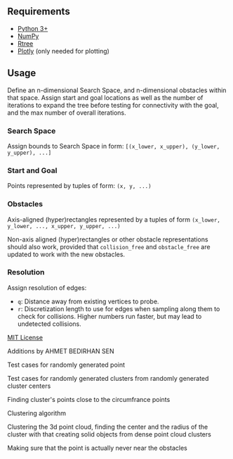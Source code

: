 ## Requirements
- [Python 3+](https://www.python.org/downloads/)
- [NumPy](http://www.numpy.org/)
- [Rtree](https://pypi.python.org/pypi/Rtree/)
- [Plotly](https://plot.ly/python/getting-started/) (only needed for plotting)

## Usage
Define an n-dimensional Search Space, and n-dimensional obstacles within that space. Assign start and goal locations as well as the number of iterations to expand the tree before testing for connectivity with the goal, and the max number of overall iterations.

### Search Space
Assign bounds to Search Space in form: `[(x_lower, x_upper), (y_lower, y_upper), ...]`

### Start and Goal
Points represented by tuples of form: `(x, y, ...)`

### Obstacles
Axis-aligned (hyper)rectangles represented by a tuples of form `(x_lower, y_lower, ..., x_upper, y_upper, ...)`

Non-axis aligned (hyper)rectangles or other obstacle representations should also work, provided that `collision_free` and `obstacle_free` are updated to work with the new obstacles.

### Resolution
Assign resolution of edges:
- `q`: Distance away from existing vertices to probe.
- `r`: Discretization length to use for edges when sampling along them to check for collisions. Higher numbers run faster, but may lead to undetected collisions.


[MIT License](https://github.com/motion-planning/rrt-algorithms/blob/master/LICENSE)

Additions by AHMET BEDIRHAN SEN

Test cases for randomly generated point

Test cases for randomly generated clusters from randomly generated cluster centers

Finding cluster's points close to the circumfrance points

Clustering algorithm

Clustering the 3d point cloud, finding the center and the radius of the cluster with that creating solid objects from dense point cloud clusters

Making sure that the point is actually never near the obstacles


